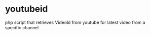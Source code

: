 # youtubeid
php script that retrieves VideoId from youtube for latest video from a specific channel

